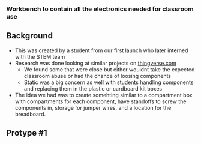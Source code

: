 ### Workbench to contain all the electronics needed for classroom use

## Background

- This was created by a student from our first launch who later interned with the STEM team
- Research was done looking at similar projects on [thingverse.com](https://thingverse.com/)
  - We found some that were close but either wouldnt take the expected classroom abuse or had the chance of loosing components
  - Static was a big concern as well with students handling components and replacing them in the plastic or cardboard kit boxes
- The idea we had was to create somehting similar to a compartment box with compartments for each component, have standoffs to screw the components in, storage for jumper wires, and a location for the breadboard. 

## Protype #1


